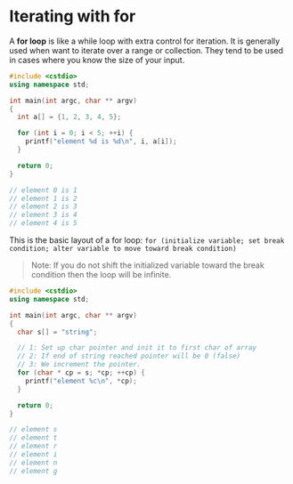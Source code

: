 # Iterating with for

A **for loop** is like a while loop with extra control for iteration. It is generally used when want to iterate over a range or collection. They tend to be used in cases where you know the size of your input.

```c++
#include <cstdio>
using namespace std;

int main(int argc, char ** argv)
{
  int a[] = {1, 2, 3, 4, 5};

  for (int i = 0; i < 5; ++i) {
    printf("element %d is %d\n", i, a[i]);
  }

  return 0;
}

// element 0 is 1
// element 1 is 2
// element 2 is 3
// element 3 is 4
// element 4 is 5
```

This is the basic layout of a for loop: `for (initialize variable; set break condition; alter variable to move toward break condition)`

> Note: If you do not shift the initialized variable toward the break condition then the loop will be infinite.

```c++
#include <cstdio>
using namespace std;

int main(int argc, char ** argv)
{
  char s[] = "string";

  // 1: Set up char pointer and init it to first char of array
  // 2: If end of string reached pointer will be 0 (false)
  // 3: We increment the pointer.
  for (char * cp = s; *cp; ++cp) {
    printf("element %c\n", *cp);
  }

  return 0;
}

// element s
// element t
// element r
// element i
// element n
// element g
```
